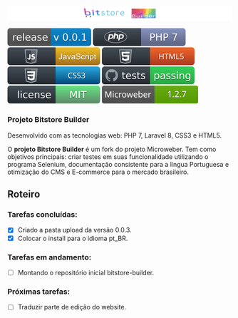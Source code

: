 <img src="https://github.com/bitstore-brasil/bitstore-builder/blob/master/img/bitstore-builder-logo.jpg">
<p align="left">
    <a href="./CHANGELOG.md"><img src="https://github.com/bitstore-brasil/bitstore-builder/blob/master/img/bitstore-builder-version.svg" alt="Última versão"></a>
    <a href="https://www.php.net/releases/7.0/pt_BR.php" target="_blank"><img src="https://github.com/bitstore-brasil/bitstore-builder/blob/master/img/php.svg" alt="PHP:7"></a>
    <a href="https://www.javascript.com/" target="_blank"><img src="https://github.com/bitstore-brasil/bitstore-builder/blob/master/img/javascript.svg" alt="JavaScript"></a>
    <a href="https://www.w3schools.com/html/"><img src="https://github.com/bitstore-brasil/bitstore-builder/blob/master/img/html5.svg" alt="HTML5"></a>
    <a href="https://www.w3schools.com/css/" target="_blank"><img src="https://github.com/bitstore-brasil/bitstore-builder/blob/master/img/css3.svg" alt="CSS3"></a>
    <a href="https://github.com" target="_blank"><img src="https://github.com/bitstore-brasil/bitstore-builder/blob/master/img/test.svg" alt="Test"></a>
    <a href="https://www.gnu.org/licenses/gpl-3.0.pt-br.html" target="_blank"><img src="https://github.com/bitstore-brasil/bitstore-builder/blob/master/img/licenca.svg" alt="License"></a>
    <a href="https://www.microweber.com/" target="_blank"><img src="https://github.com/bitstore-brasil/bitstore-builder/blob/master/img/microwerber-version.svg" alt="License"></a>
</p>

### Projeto Bitstore Builder

Desenvolvido com as tecnologias web: PHP 7, Laravel 8, CSS3 e HTML5.

O **projeto Bitstore Builder** é um fork do projeto Microweber. Tem como objetivos principais: criar testes em suas funcionalidade utilizando o programa Selenium, documentação consistente para a língua Portuguesa e otimização do CMS e E-commerce para o mercado brasileiro.

## Roteiro

### Tarefas concluídas:
- [x] Criado a pasta upload da versão 0.0.3.
- [x] Colocar o install para o idioma pt_BR.

### Tarefas em andamento:
- [ ] Montando o repositório inicial bitstore-builder.

### Próximas tarefas:

- [ ] Traduzir parte de edição do website.
